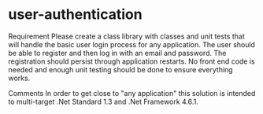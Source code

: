# user-authentication
Requirement
Please create a class library with classes and unit tests that will handle the basic user login process for any application. The user should be able to register and then log in with an email and password. The registration should persist through application restarts. No front end code is needed and enough unit testing should be done to ensure everything works.

Comments
In order to get close to "any application" this solution is intended to multi-target .Net Standard 1.3 and .Net Framework 4.6.1.
